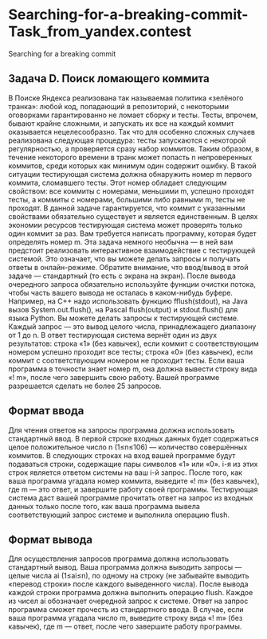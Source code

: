 # Searching-for-a-breaking-commit-Task_from_yandex.contest
Searching for a breaking commit
## Задача D. Поиск ломающего коммита

В Поиске Яндекса реализована так называемая политика «зелёного транка»: любой код, попадающий в репозиторий, с некоторыми оговорками гарантированно не ломает сборку и тесты. Тесты, впрочем, бывают крайне сложными, и запускать их все на каждый коммит оказывается нецелесообразно. Так что для особенно сложных случаев реализована следующая процедура: тесты запускаются с некоторой регулярностью, а проверяется сразу набор коммитов. Таким образом, в течение некоторого времени в транк может попасть n  непроверенных коммитов, среди которых как минимум один содержит ошибку. В такой ситуации тестирующая система должна обнаружить номер m  первого коммита, сломавшего тесты. Этот номер обладает следующим свойством: все коммиты с номерами, меньшими m, успешно проходят тесты, а коммиты с номерами, большими либо равными m, тесты не проходят. В данной задаче гарантируется, что коммит с указанными свойствами обязательно существует и является единственным. В целях экономии ресурсов тестирующая система может проверять только один коммит за раз. Вам требуется написать программу, которая будет определять номер m. Эта задача немного необычна — в ней вам предстоит реализовать интерактивное взаимодействие с тестирующей системой. Это означает, что вы можете делать запросы и получать ответы в онлайн-режиме. Обратите внимание, что ввод/вывод в этой задаче — стандартный (то есть с экрана на экран). После вывода очередного запроса обязательно используйте функции очистки потока, чтобы часть вашего вывода не осталась в каком-нибудь буфере. Например, на С++ надо использовать функцию fflush(stdout), на Java вызов System.out.flush(), на Pascal flush(output) и stdout.flush() для языка Python.
Вы можете делать запросы к тестирующей системе. Каждый запрос — это вывод целого числа, принадлежащего диапазону от 1 до n. В ответ тестирующая система вернёт один из двух результатов:
строка «1» (без кавычек), если коммит с соответствующим номером успешно проходит все тесты;
строка «0» (без кавычек), если коммит с соответствующим номером не проходит тесты.
Если ваша программа в точности знает номер m, она должна вывести строку вида «! m», после чего завершить свою работу.
Вашей программе разрешается сделать не более 25 запросов. 

## Формат ввода
Для чтения ответов на запросы программа должна использовать стандартный ввод.
В первой строке входных данных будет содержаться целое положительное число n (1≤n≤106) — количество совершённых коммитов. В следующих строках на вход вашей программе будут подаваться строки, содержащие пары символов «1» или «0». i-я из этих строк является ответом системы на ваш i-й запрос. После того, как ваша программа угадала номер коммита, выведите «! m» (без кавычек), где m — это ответ, и завершите работу своей программы.
Тестирующая система даст вашей программе прочитать ответ на запрос из входных данных только после того, как ваша программа вывела соответствующий запрос системе и выполнила операцию flush.

## Формат вывода
Для осуществления запросов программа должна использовать стандартный вывод.
Ваша программа должна выводить запросы — целые числа ai (1≤ai≤n), по одному на строку (не забывайте выводить «перевод строки» после каждого выведенного числа). После вывода каждой строки программа должна выполнить операцию flush.
Каждое из чисел ai обозначает очередной запрос к системе. Ответ на запрос программа сможет прочесть из стандартного ввода. В случае, если ваша программа угадала число m, выведите строку вида «! m» (без кавычек), где m — ответ, после чего завершите работу программы.
